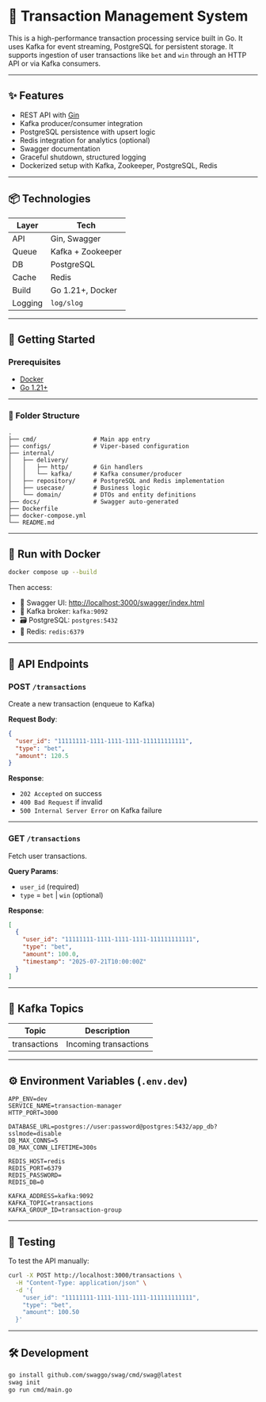 # 🎰 Transaction Management System

This is a high-performance transaction processing service built in Go. It uses Kafka for event streaming, PostgreSQL for persistent storage. It supports ingestion of user transactions like `bet` and `win` through an HTTP API or via Kafka consumers.

---

## ✨ Features

- REST API with [Gin](https://github.com/gin-gonic/gin)
- Kafka producer/consumer integration
- PostgreSQL persistence with upsert logic
- Redis integration for analytics (optional)
- Swagger documentation
- Graceful shutdown, structured logging
- Dockerized setup with Kafka, Zookeeper, PostgreSQL, Redis

---

## 📦 Technologies

| Layer     | Tech                                   |
|-----------|----------------------------------------|
| API       | Gin, Swagger                           |
| Queue     | Kafka + Zookeeper                      |
| DB        | PostgreSQL                             |
| Cache     | Redis                                  |
| Build     | Go 1.21+, Docker                       |
| Logging   | `log/slog`                             |

---

## 🚀 Getting Started

### Prerequisites

- [Docker](https://www.docker.com/)
- [Go 1.21+](https://golang.org/dl/)

---

### 📁 Folder Structure

```
.
├── cmd/                # Main app entry
├── configs/            # Viper-based configuration
├── internal/
│   ├── delivery/
│   │   ├── http/       # Gin handlers
│   │   └── kafka/      # Kafka consumer/producer
│   ├── repository/     # PostgreSQL and Redis implementation
│   ├── usecase/        # Business logic
│   └── domain/         # DTOs and entity definitions
├── docs/               # Swagger auto-generated
├── Dockerfile
├── docker-compose.yml
└── README.md
```

---

## 🐳 Run with Docker

```bash
docker compose up --build
```

Then access:

- 🧠 Swagger UI: [http://localhost:3000/swagger/index.html](http://localhost:3000/swagger/index.html)
- 📡 Kafka broker: `kafka:9092`
- 🗃️ PostgreSQL: `postgres:5432`
- 🔁 Redis: `redis:6379`

---

## 🔌 API Endpoints

### POST `/transactions`

Create a new transaction (enqueue to Kafka)

**Request Body**:

```json
{
  "user_id": "11111111-1111-1111-1111-111111111111",
  "type": "bet",
  "amount": 120.5
}
```

**Response**:
- `202 Accepted` on success
- `400 Bad Request` if invalid
- `500 Internal Server Error` on Kafka failure

---

### GET `/transactions`

Fetch user transactions.

**Query Params**:
- `user_id` (required)
- `type` = `bet` | `win` (optional)

**Response**:
```json
[
  {
    "user_id": "11111111-1111-1111-1111-111111111111",
    "type": "bet",
    "amount": 100.0,
    "timestamp": "2025-07-21T10:00:00Z"
  }
]
```

---

## 🔄 Kafka Topics

| Topic        | Description           |
|--------------|-----------------------|
| transactions | Incoming transactions |

---

## ⚙️ Environment Variables (`.env.dev`)

```dotenv
APP_ENV=dev
SERVICE_NAME=transaction-manager
HTTP_PORT=3000

DATABASE_URL=postgres://user:password@postgres:5432/app_db?sslmode=disable
DB_MAX_CONNS=5
DB_MAX_CONN_LIFETIME=300s

REDIS_HOST=redis
REDIS_PORT=6379
REDIS_PASSWORD=
REDIS_DB=0

KAFKA_ADDRESS=kafka:9092
KAFKA_TOPIC=transactions
KAFKA_GROUP_ID=transaction-group
```

---

## 🧪 Testing

To test the API manually:

```bash
curl -X POST http://localhost:3000/transactions \
  -H "Content-Type: application/json" \
  -d '{
    "user_id": "11111111-1111-1111-1111-111111111111",
    "type": "bet",
    "amount": 100.50
  }'
```

---

## 🛠️ Development

```bash
go install github.com/swaggo/swag/cmd/swag@latest
swag init
go run cmd/main.go
```

